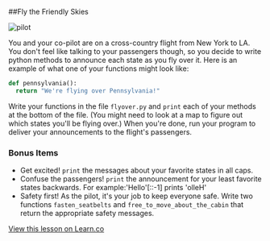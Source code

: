 

##Fly the Friendly Skies

![pilot](https://s3.amazonaws.com/after-school-assets/pilot.jpg)

You and your co-pilot are on a cross-country flight from New York to LA. You don't feel like talking to your passengers though, so you decide to write python methods to announce each state as you fly over it. Here is an example of what one of your functions might look like:

```python
def pennsylvania():
  return "We're flying over Pennsylvania!"
```

Write your functions in the file `flyover.py` and `print` each of your methods at the bottom of the file. (You might need to look at a map to figure out which states you'll be flying over.) When you're done, run your program to deliver your announcements to the flight's passengers.

### Bonus Items
* Get excited! `print` the messages about your favorite states in all caps.
* Confuse the passengers! `print` the announcement for your least favorite states backwards.
  For example:'Hello'[::-1]
  prints 'olleH'
* Safety first! As the pilot, it's your job to keep everyone safe. Write two functions `fasten_seatbelts` and `free_to_move_about_the_cabin` that return the appropriate safety messages.

<a href='https://learn.co/lessons/cssi-4.8-functions-flyover-lab' data-visibility='hidden'>View this lesson on Learn.co</a>
